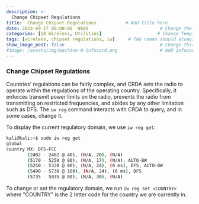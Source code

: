 ```yaml
---
description: >-
  Change Chipset Regulations
title:  Change Chipset Regulations           # Add title here
date: 2023-09-17 08:00:00 -0600                           # Change the date to match completion date
categories: [18 Wireless, Utilities]                     # Change Templates to Writeup
tags: [wireless, chipset regulations, iw]     # TAG names should always be lowercase; replace template with writeup, and add relevant tags
show_image_post: false                                    # Change this to true
#image: /assets/img/machine-0-infocard.png                # Add infocard image here for post preview image
---
```


### Change Chipset Regulations

Countries' regulations can be fairly complex, and CRDA sets the radio to operate within the regulations of the operating country. Specifically, it enforces transmit power limits on the radio, prevents the radio from transmitting on restricted frequencies, and abides by any other limitation such as DFS. The `iw reg` command interacts with CRDA to query, and in some cases, change it.

To display the current regulatory domain, we use `iw reg get`:
```bash
kali@kali:~$ sudo iw reg get
global
country MX: DFS-FCC
        (2402 - 2482 @ 40), (N/A, 20), (N/A)
        (5170 - 5250 @ 80), (N/A, 17), (N/A), AUTO-BW
        (5250 - 5330 @ 80), (N/A, 24), (0 ms), DFS, AUTO-BW
        (5490 - 5730 @ 160), (N/A, 24), (0 ms), DFS
        (5735 - 5835 @ 80), (N/A, 30), (N/A)
```
To change or set the regulatory domain, we run `iw reg set <COUNTRY>` where "COUNTRY" is the 2 letter code for the country we are currently in.

